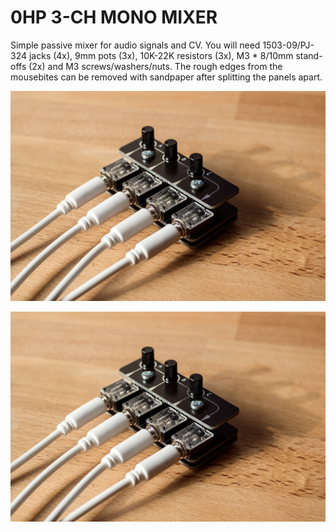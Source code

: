 # 0HP 3-CH MONO MIXER

Simple passive mixer for audio signals and CV. You will need 1503-09/PJ-324 jacks (4x), 9mm pots (3x), 10K-22K resistors (3x), M3 * 8/10mm stand-offs (2x) and M3 screws/washers/nuts. The rough edges from the mousebites can be removed with sandpaper after splitting the panels apart.

![0HP-MIXER](https://github.com/diysynth/EURORACK-MODULES/blob/main/0HP%20STUFF/0HP%20MIXER/0hpMixer.jpg)

![0HP-MIXER](https://github.com/diysynth/EURORACK-MODULES/blob/main/0HP%20STUFF/0HP%20MIXER/0hpMixer.jpg)

